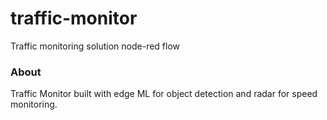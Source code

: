traffic-monitor
==============

Traffic monitoring solution node-red flow

### About

Traffic Monitor built with edge ML for object detection and radar for speed monitoring.